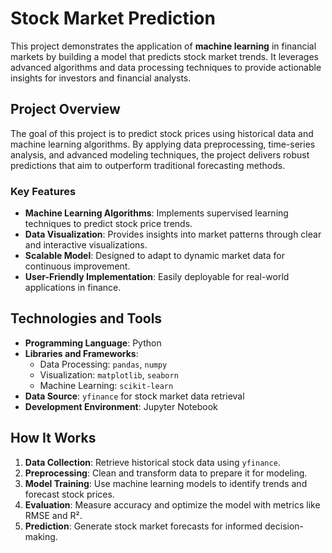 # Stock Market Prediction

This project demonstrates the application of **machine learning** in financial markets by building a model that predicts stock market trends. It leverages advanced algorithms and data processing techniques to provide actionable insights for investors and financial analysts.

## Project Overview

The goal of this project is to predict stock prices using historical data and machine learning algorithms. By applying data preprocessing, time-series analysis, and advanced modeling techniques, the project delivers robust predictions that aim to outperform traditional forecasting methods.

### Key Features
- **Machine Learning Algorithms**: Implements supervised learning techniques to predict stock price trends.
- **Data Visualization**: Provides insights into market patterns through clear and interactive visualizations.
- **Scalable Model**: Designed to adapt to dynamic market data for continuous improvement.
- **User-Friendly Implementation**: Easily deployable for real-world applications in finance.

## Technologies and Tools

- **Programming Language**: Python
- **Libraries and Frameworks**:
  - Data Processing: `pandas`, `numpy`
  - Visualization: `matplotlib`, `seaborn`
  - Machine Learning: `scikit-learn`
- **Data Source**: `yfinance` for stock market data retrieval
- **Development Environment**: Jupyter Notebook

## How It Works

1. **Data Collection**: Retrieve historical stock data using `yfinance`.
2. **Preprocessing**: Clean and transform data to prepare it for modeling.
3. **Model Training**: Use machine learning models to identify trends and forecast stock prices.
4. **Evaluation**: Measure accuracy and optimize the model with metrics like RMSE and R².
5. **Prediction**: Generate stock market forecasts for informed decision-making.
